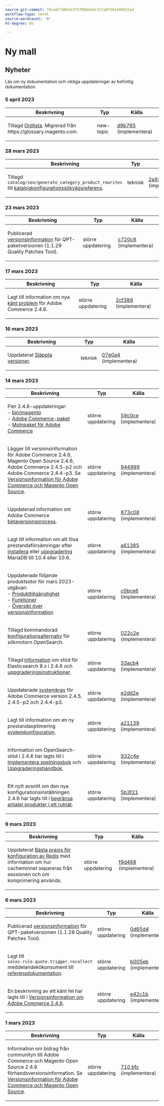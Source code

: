 ```yaml
---
source-git-commit: 7dca677d6bde3f2700de5dc527a0f581e06032ad
workflow-type: tm+mt
source-wordcount: '0'
ht-degree: 0%

---
```

# Ny mall

## Nyheter

Läs om ny dokumentation och viktiga uppdateringar av befintlig dokumentation.

### 5 april 2023

<table style="table-layout:auto;">
  <thead>
    <tr>
      <th>Beskrivning</th>
      <th>Typ</th>
      <th>Källa</th>
    </tr>
  </thead>
  <tbody>
    <tr>
      <td><p>Tillagd <a href="https://experienceleague.adobe.com/docs/commerce-operations/operational-playbook/glossary.html">Ordlista</a>. Migrerad från https://glossary.magento.com.</p>
</td>
      <td>new-topic</td>
      <td><a href="https://github.com/AdobeDocs/commerce-operations.en/commit/d9b7659e5d4c3770956f0c2a96e5c97a3dc2af19">d9b765</a> (implementera)</td>
    </tr>
  </tbody>
</table><!-- date_group -->

### 28 mars 2023

<table style="table-layout:auto;">
  <thead>
    <tr>
      <th>Beskrivning</th>
      <th>Typ</th>
      <th>Källa</th>
    </tr>
  </thead>
  <tbody>
    <tr>
      <td><p>Tillagd <code class="language-plaintext highlighter-rouge">catalog/seo/generate_category_product_rewrites</code> till <a href="https://experienceleague.adobe.com/docs/commerce-operations/configuration-guide/paths/config-reference-catalog.html">katalogkonfigurationssökvägsreferens</a>.</p>
</td>
      <td>teknisk</td>
      <td><a href="https://github.com/AdobeDocs/commerce-operations.en/commit/2a93d4cdbf6ad59f1bf1bd0e4f89bdefb84652a8">2a93d4</a> (implementera)</td>
    </tr>
  </tbody>
</table>

### 23 mars 2023

<table style="table-layout:auto;">
  <thead>
    <tr>
      <th>Beskrivning</th>
      <th>Typ</th>
      <th>Källa</th>
    </tr>
  </thead>
  <tbody>
    <tr>
      <td><p>Publicerad <a href="https://experienceleague.adobe.com/docs/commerce-operations/tools/quality-patches-tool/release-notes.html">versionsinformation</a> för QPT-paketversionen (1.1.29 Quality Patches Tool).</p>
</td>
      <td>större uppdatering</td>
      <td><a href="https://github.com/AdobeDocs/commerce-operations.en/commit/c720c867eecfce0ba584da55aefd8f09ccb3b9f6">c720c8</a> (implementera)</td>
    </tr>
  </tbody>
</table>

### 17 mars 2023

<table style="table-layout:auto;">
  <thead>
    <tr>
      <th>Beskrivning</th>
      <th>Typ</th>
      <th>Källa</th>
    </tr>
  </thead>
  <tbody>
    <tr>
      <td><p>Lagt till information om nya <a href="https://experienceleague.adobe.com/docs/commerce-operations/release/notes/adobe-commerce/2-4-6.html#known-issue">känt problem</a> för Adobe Commerce 2.4.6.</p>
</td>
      <td>större uppdatering</td>
      <td><a href="https://github.com/AdobeDocs/commerce-operations.en/commit/2cf389ad5aaa198cdffb0a32adab3774a613bdc1">2cf389</a> (implementera)</td>
    </tr>
  </tbody>
</table>

### 16 mars 2023

<table style="table-layout:auto;">
  <thead>
    <tr>
      <th>Beskrivning</th>
      <th>Typ</th>
      <th>Källa</th>
    </tr>
  </thead>
  <tbody>
    <tr>
      <td><p>Uppdaterat <a href="https://experienceleague.adobe.com/docs/commerce-operations/release/versions.html&lt;br/&gt;">Släppta versioner</a>.</p>
</td>
      <td>teknisk</td>
      <td><a href="https://github.com/AdobeDocs/commerce-operations.en/commit/07e0a497aec1f4fc5d0ce7226b4406ef756e8359">07e0a4</a> (implementera)</td>
    </tr>
  </tbody>
</table>

### 14 mars 2023

<table style="table-layout:auto;">
  <thead>
    <tr>
      <th>Beskrivning</th>
      <th>Typ</th>
      <th>Källa</th>
    </tr>
  </thead>
  <tbody>
    <tr>
      <td><p>Fler 2.4.6-uppdateringar:<br />- <a href="https://experienceleague.adobe.com/docs/commerce-operations_en/reference/commerce-on-premises.html">bin/magento</a><br />- <a href="https://experienceleague.adobe.com/docs/commerce-operations/release/packages/adobe-commerce.html">Adobe Commerce-paket</a><br />- <a href="https://experienceleague.adobe.com/docs/commerce-operations/release/packages/cloud.html">Molnpaket för Adobe Commerce</a></p>
</td>
      <td>större uppdatering</td>
      <td><a href="https://github.com/AdobeDocs/commerce-operations.en/commit/59c0cefdd63d2774ac0cfdee52d9f6fc916e7f88">59c0ce</a> (implementera)</td>
    </tr>
    <tr>
      <td><p>Lägger till versionsinformation för Adobe Commerce 2.4.6, Magento Open Source 2.4.6, Adobe Commerce 2.4.5-p2 och Adobe Commerce 2.4.4-p3.  Se <a href="https://experienceleague.adobe.com/docs/commerce-operations/release/notes/overview.html">Versionsinformation för Adobe Commerce och Magento Open Source</a>.</p>
</td>
      <td>större uppdatering</td>
      <td><a href="https://github.com/AdobeDocs/commerce-operations.en/commit/944999e0a935faacd5d1ac812d8dc8af566f9396">944999</a> (implementera)</td>
    </tr>
    <tr>
      <td><p>Uppdaterad information om Adobe Commerce <a href="https://experienceleague.adobe.com/docs/commerce-operations/release/beta-program.html">betaversionsprocess</a>.</p>
</td>
      <td>större uppdatering</td>
      <td><a href="https://github.com/AdobeDocs/commerce-operations.en/commit/873c08d75c8bd95490eca29b088ef48aa133acbf">873c08</a> (implementera)</td>
    </tr>
    <tr>
      <td><p>Lagt till information om att lösa prestandaförsämringar efter <a href="https://experienceleague.adobe.com/docs/commerce-operations/installation-guide/prerequisites/database-server/mysql.html">installera</a> eller <a href="https://experienceleague.adobe.com/docs/commerce-operations/upgrade-guide/prepare/prerequisites.html">uppgradering</a> MariaDB till 10.4 eller 10.6.</p>
</td>
      <td>större uppdatering</td>
      <td><a href="https://github.com/AdobeDocs/commerce-operations.en/commit/a6138555bbe87700be0a74d03c921b4beb741cf2">a61385</a> (implementera)</td>
    </tr>
    <tr>
      <td><p>Uppdaterade följande produktsidor för mars 2023-utgåvan:<br />- <a href="https://experienceleague.adobe.com/docs/commerce-operations/release/product-availability.html">Produkttillgänglighet</a><br />- <a href="https://experienceleague.adobe.com/docs/commerce-operations/release/features.html">Funktioner</a><br />- <a href="https://experienceleague.adobe.com/docs/commerce-operations/release/notes/overview.html">Översikt över versionsinformation</a></p>
</td>
      <td>större uppdatering</td>
      <td><a href="https://github.com/AdobeDocs/commerce-operations.en/commit/c0bce6b659a8334339dc929513a631262deccf7a">c0bce6</a> (implementera)</td>
    </tr>
    <tr>
      <td><p>Tillagd kommandorad <a href="https://experienceleague.adobe.com/docs/commerce-operations/installation-guide/advanced.html">konfigurationsalternativ</a> för sökmotorn OpenSearch.</p>
</td>
      <td>större uppdatering</td>
      <td><a href="https://github.com/AdobeDocs/commerce-operations.en/commit/022c2ea7384b91f863435c77f753b1a2faeb6560">022c2e</a> (implementera)</td>
    </tr>
    <tr>
      <td><p>Tillagd <a href="https://experienceleague.adobe.com/docs/commerce-operations/configuration-guide/search/configure-search-engine.html">information</a> om stöd för Elasticsearch 8.x i 2.4.6 och <a href="https://experienceleague.adobe.com/docs/commerce-operations/upgrade-guide/prepare/prerequisites.html">uppgraderingsinstruktioner</a>.</p>
</td>
      <td>större uppdatering</td>
      <td><a href="https://github.com/AdobeDocs/commerce-operations.en/commit/33acb41735d5669008ae6ddf6c971062a0dbf158">33acb4</a> (implementera)</td>
    </tr>
    <tr>
      <td><p>Uppdaterade <a href="https://experienceleague.adobe.com/docs/commerce-operations/installation-guide/system-requirements.html">systemkrav</a> för Adobe Commerce version 2.4.5, 2.4.5-p2 och 2.4.4-p3.</p>
</td>
      <td>större uppdatering</td>
      <td><a href="https://github.com/AdobeDocs/commerce-operations.en/commit/e2dd2e7e57ec0ef25356b2ad3bebfa2ce187c863">e2dd2e</a> (implementera)</td>
    </tr>
    <tr>
      <td><p>Lagt till information om en ny prestandaoptimering <a href="https://experienceleague.adobe.com/docs/commerce-operations/performance-best-practices/configuration.html#customer-segments-validation">systemkonfiguration</a>.</p>
</td>
      <td>större uppdatering</td>
      <td><a href="https://github.com/AdobeDocs/commerce-operations.en/commit/a211392b4254b29a7981794f8c6632c2db127039">a21139</a> (implementera)</td>
    </tr>
    <tr>
      <td><p>Information om OpenSearch-stöd i 2.4.6 har lagts till i <a href="https://experienceleague.adobe.com/docs/commerce-operations/implementation-playbook/overview.html">Implementera spelningsbok</a> och <a href="https://experienceleague.adobe.com/docs/commerce-operations/upgrade-guide/overview.html">Uppgraderingshandbok</a>.</p>
</td>
      <td>större uppdatering</td>
      <td><a href="https://github.com/AdobeDocs/commerce-operations.en/commit/932c4e580349b95270ba30c01ce523bd1e462875">932c4e</a> (implementera)</td>
    </tr>
    <tr>
      <td><p>Ett nytt avsnitt om den nya konfigurationsinställningen 2.4.6 har lagts till i <a href="https://experienceleague.adobe.com/docs/commerce-operations/performance-best-practices/configuration.html#limit-number-of-products-in-grid">begränsa antalet produkter i ett rutnät</a>.</p>
</td>
      <td>större uppdatering</td>
      <td><a href="https://github.com/AdobeDocs/commerce-operations.en/commit/5b3f2153504d89d2f3b0196bf99a9c08633e84b2">5b3f21</a> (implementera)</td>
    </tr>
  </tbody>
</table>

### 9 mars 2023

<table style="table-layout:auto;">
  <thead>
    <tr>
      <th>Beskrivning</th>
      <th>Typ</th>
      <th>Källa</th>
    </tr>
  </thead>
  <tbody>
    <tr>
      <td><p>Uppdaterat <a href="https://experienceleague.adobe.com/docs/commerce-operations/implementation-playbook/best-practices/planning/redis-service-configuration.html">Bästa praxis för konfiguration av Redis</a> med information om hur cacheminnet separeras från sessionen och om komprimering används.</p>
</td>
      <td>större uppdatering</td>
      <td><a href="https://github.com/AdobeDocs/commerce-operations.en/commit/f9d46893a25569b9cb00b45ab285758b3b74b410">f9d468</a> (implementera)</td>
    </tr>
  </tbody>
</table>

### 6 mars 2023

<table style="table-layout:auto;">
  <thead>
    <tr>
      <th>Beskrivning</th>
      <th>Typ</th>
      <th>Källa</th>
    </tr>
  </thead>
  <tbody>
    <tr>
      <td><p>Publicerad <a href="https://experienceleague.adobe.com/docs/commerce-operations/tools/quality-patches-tool/release-notes.html">versionsinformation</a> för QPT-paketversionen (1.1.28 Quality Patches Tool).</p>
</td>
      <td>större uppdatering</td>
      <td><a href="https://github.com/AdobeDocs/commerce-operations.en/commit/0d65d40935b3efe09147e60252cf334b86052126">0d65d4</a> (implementera)</td>
    </tr>
    <tr>
      <td><p>Lagt till <code class="language-plaintext highlighter-rouge">sales.rule.quote.trigger.recollect</code> meddelandekökonsument till <a href="https://experienceleague.adobe.com/docs/commerce-operations/configuration-guide/message-queues/consumers.html">referensdokumentation</a>.</p>
</td>
      <td>större uppdatering</td>
      <td><a href="https://github.com/AdobeDocs/commerce-operations.en/commit/b005eb39a8807147979f177a9460e45b75b7853e">b005eb</a> (implementera)</td>
    </tr>
    <tr>
      <td><p>En beskrivning av ett känt fel har lagts till i <a href="https://experienceleague.adobe.com/docs/commerce-operations/release/notes/adobe-commerce/2-4-6.html">Versionsinformation om Adobe Commerce 2.4.6</a>.</p>
</td>
      <td>större uppdatering</td>
      <td><a href="https://github.com/AdobeDocs/commerce-operations.en/commit/e42c1b78451020654f9a8c366f53f6a42e79a6e3">e42c1b</a> (implementera)</td>
    </tr>
  </tbody>
</table>

### 1 mars 2023

<table style="table-layout:auto;">
  <thead>
    <tr>
      <th>Beskrivning</th>
      <th>Typ</th>
      <th>Källa</th>
    </tr>
  </thead>
  <tbody>
    <tr>
      <td><p>Information om bidrag från communityn till Adobe Commerce och Magento Open Source 2.4.6 förhandsversionsinformation. Se <a href="https://experienceleague.adobe.com/docs/commerce-operations/release/notes/overview.html">Versionsinformation för Adobe Commerce och Magento Open Source</a>.</p>
</td>
      <td>större uppdatering</td>
      <td><a href="https://github.com/AdobeDocs/commerce-operations.en/commit/710bfc501d63a7e0c3b41bd2a56d8d1d5cd27d53">710 bfc</a> (implementera)</td>
    </tr>
  </tbody>
</table><!-- date_group --><!-- month_group --><!-- year_group -->
